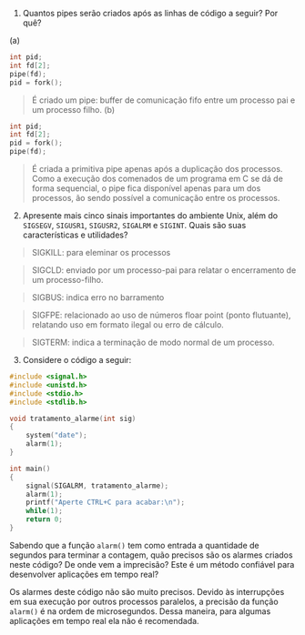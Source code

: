 1. Quantos pipes serão criados após as linhas de código a seguir? Por quê?

(a)
```C
int pid;
int fd[2];
pipe(fd);
pid = fork();
```
> É criado um pipe: buffer de comunicação fifo entre um processo pai e um processo filho.
(b)
```C
int pid;
int fd[2];
pid = fork();
pipe(fd);
```
> É criada a primitiva pipe apenas após a duplicação dos processos. Como a execução dos comenados de um programa em C se dá de forma sequencial, o pipe fica disponível apenas para um dos processos, ão sendo possível a comunicação entre os processos.

2. Apresente mais cinco sinais importantes do ambiente Unix, além do `SIGSEGV`, `SIGUSR1`, `SIGUSR2`, `SIGALRM` e `SIGINT`. Quais são suas características e utilidades?
> SIGKILL: para eleminar os processos

> SIGCLD: enviado por um processo-pai para relatar o encerramento de um processo-filho.

> SIGBUS: indica erro no barramento

> SIGFPE: relacionado ao uso de números floar point (ponto flutuante), relatando uso em formato ilegal ou erro de cálculo.

> SIGTERM: indica a terminação de modo normal de um processo.

3. Considere o código a seguir:

```C
#include <signal.h>
#include <unistd.h>
#include <stdio.h>
#include <stdlib.h>

void tratamento_alarme(int sig)
{
	system("date");
	alarm(1);
}

int main()
{
	signal(SIGALRM, tratamento_alarme);
	alarm(1);
	printf("Aperte CTRL+C para acabar:\n");
	while(1);
	return 0;
}
```

Sabendo que a função `alarm()` tem como entrada a quantidade de segundos para terminar a contagem, quão precisos são os alarmes criados neste código? De onde vem a imprecisão? Este é um método confiável para desenvolver aplicações em tempo real?

Os alarmes deste código não são muito precisos. Devido às interrupções em sua execução por outros processos paralelos, a precisão da função `alarm()` é na ordem de microsegundos. Dessa maneira, para algumas aplicações em tempo real ela não é recomendada.
